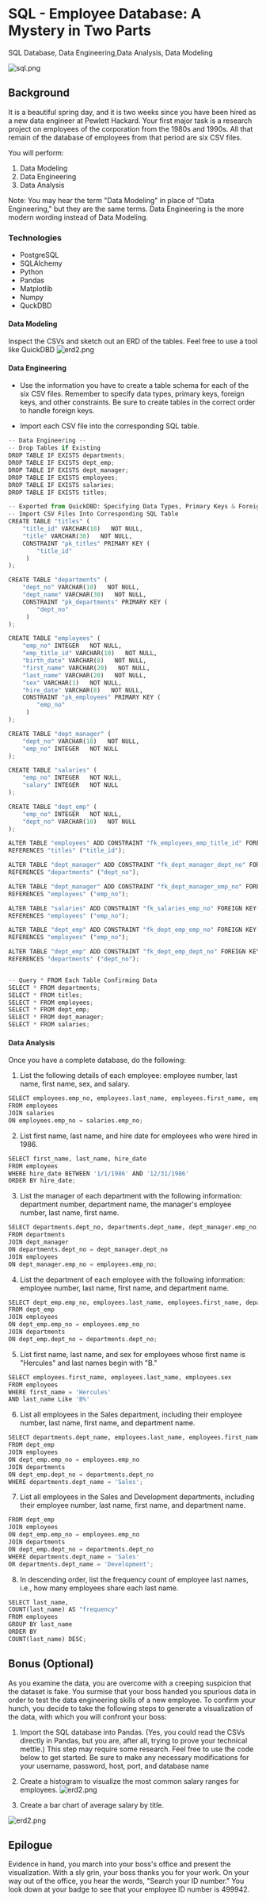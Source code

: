 # SQL - Employee Database: A Mystery in Two Parts
SQL Database, Data Engineering,Data Analysis, Data Modeling


![sql.png](images/sql.png)


## Background

It is a beautiful spring day, and it is two weeks since you have been hired as a new data engineer at Pewlett Hackard. Your first major task is a research project on employees of the corporation from the 1980s and 1990s. All that remain of the database of employees from that period are six CSV files.

You will perform:

1. Data Modeling
2. Data Engineering
3. Data Analysis

Note: You may hear the term "Data Modeling" in place of "Data Engineering," but they are the same terms. Data Engineering is the more modern wording instead of Data Modeling.

### Technologies
* PostgreSQL
* SQLAlchemy
* Python
* Pandas
* Matplotlib
* Numpy
* QuckDBD

#### Data Modeling
Inspect the CSVs and sketch out an ERD of the tables. Feel free to use a tool like QuickDBD
![erd2.png](images/erd2.png)

#### Data Engineering

* Use the information you have to create a table schema for each of the six CSV files. Remember to specify data types, primary keys, foreign keys, and other constraints. Be sure to create tables in the correct order to handle foreign keys.

* Import each CSV file into the corresponding SQL table. 

``` python
-- Data Engineering --
-- Drop Tables if Existing
DROP TABLE IF EXISTS departments;
DROP TABLE IF EXISTS dept_emp;
DROP TABLE IF EXISTS dept_manager;
DROP TABLE IF EXISTS employees;
DROP TABLE IF EXISTS salaries;
DROP TABLE IF EXISTS titles;

-- Exported from QuickDBD: Specifying Data Types, Primary Keys & Foreign Keys 
-- Import CSV Files Into Corresponding SQL Table
CREATE TABLE "titles" (
    "title_id" VARCHAR(10)   NOT NULL,
    "title" VARCHAR(30)   NOT NULL,
    CONSTRAINT "pk_titles" PRIMARY KEY (
        "title_id"
     )
);

CREATE TABLE "departments" (
    "dept_no" VARCHAR(10)   NOT NULL,
    "dept_name" VARCHAR(30)   NOT NULL,
    CONSTRAINT "pk_departments" PRIMARY KEY (
        "dept_no"
     )
);

CREATE TABLE "employees" (
    "emp_no" INTEGER   NOT NULL,
    "emp_title_id" VARCHAR(10)   NOT NULL,
    "birth_date" VARCHAR(8)   NOT NULL,
    "first_name" VARCHAR(20)   NOT NULL,
    "last_name" VARCHAR(20)   NOT NULL,
    "sex" VARCHAR(1)   NOT NULL,
    "hire_date" VARCHAR(8)   NOT NULL,
    CONSTRAINT "pk_employees" PRIMARY KEY (
        "emp_no"
     )
);

CREATE TABLE "dept_manager" (
    "dept_no" VARCHAR(10)   NOT NULL,
    "emp_no" INTEGER   NOT NULL
);

CREATE TABLE "salaries" (
    "emp_no" INTEGER   NOT NULL,
    "salary" INTEGER   NOT NULL
);

CREATE TABLE "dept_emp" (
    "emp_no" INTEGER   NOT NULL,
    "dept_no" VARCHAR(10)   NOT NULL
);

ALTER TABLE "employees" ADD CONSTRAINT "fk_employees_emp_title_id" FOREIGN KEY("emp_title_id")
REFERENCES "titles" ("title_id");

ALTER TABLE "dept_manager" ADD CONSTRAINT "fk_dept_manager_dept_no" FOREIGN KEY("dept_no")
REFERENCES "departments" ("dept_no");

ALTER TABLE "dept_manager" ADD CONSTRAINT "fk_dept_manager_emp_no" FOREIGN KEY("emp_no")
REFERENCES "employees" ("emp_no");

ALTER TABLE "salaries" ADD CONSTRAINT "fk_salaries_emp_no" FOREIGN KEY("emp_no")
REFERENCES "employees" ("emp_no");

ALTER TABLE "dept_emp" ADD CONSTRAINT "fk_dept_emp_emp_no" FOREIGN KEY("emp_no")
REFERENCES "employees" ("emp_no");

ALTER TABLE "dept_emp" ADD CONSTRAINT "fk_dept_emp_dept_no" FOREIGN KEY("dept_no")
REFERENCES "departments" ("dept_no");


-- Query * FROM Each Table Confirming Data
SELECT * FROM departments;
SELECT * FROM titles;
SELECT * FROM employees;
SELECT * FROM dept_emp;
SELECT * FROM dept_manager;
SELECT * FROM salaries;

```
#### Data Analysis

Once you have a complete database, do the following:

1. List the following details of each employee: employee number, last name, first name, sex, and salary.
```python
SELECT employees.emp_no, employees.last_name, employees.first_name, employees.sex, salaries.salary
FROM employees
JOIN salaries
ON employees.emp_no = salaries.emp_no;
```

2. List first name, last name, and hire date for employees who were hired in 1986.
```python
SELECT first_name, last_name, hire_date 
FROM employees
WHERE hire_date BETWEEN '1/1/1986' AND '12/31/1986'
ORDER BY hire_date;
```
3. List the manager of each department with the following information: department number, department name, the manager's employee number, last name, first name.
```python 
SELECT departments.dept_no, departments.dept_name, dept_manager.emp_no, employees.last_name, employees.first_name
FROM departments
JOIN dept_manager
ON departments.dept_no = dept_manager.dept_no
JOIN employees
ON dept_manager.emp_no = employees.emp_no;
```

4. List the department of each employee with the following information: employee number, last name, first name, and department name.
```python
SELECT dept_emp.emp_no, employees.last_name, employees.first_name, departments.dept_name
FROM dept_emp
JOIN employees
ON dept_emp.emp_no = employees.emp_no
JOIN departments
ON dept_emp.dept_no = departments.dept_no;
```

5. List first name, last name, and sex for employees whose first name is "Hercules" and last names begin with "B."
```python
SELECT employees.first_name, employees.last_name, employees.sex
FROM employees
WHERE first_name = 'Hercules'
AND last_name Like 'B%'
```
6. List all employees in the Sales department, including their employee number, last name, first name, and department name.
```python
SELECT departments.dept_name, employees.last_name, employees.first_name
FROM dept_emp
JOIN employees
ON dept_emp.emp_no = employees.emp_no
JOIN departments
ON dept_emp.dept_no = departments.dept_no
WHERE departments.dept_name = 'Sales';
```

7. List all employees in the Sales and Development departments, including their employee number, last name, first name, and department name.
```python
FROM dept_emp
JOIN employees
ON dept_emp.emp_no = employees.emp_no
JOIN departments
ON dept_emp.dept_no = departments.dept_no
WHERE departments.dept_name = 'Sales' 
OR departments.dept_name = 'Development';
```

8. In descending order, list the frequency count of employee last names, i.e., how many employees share each last name.
```python
SELECT last_name,
COUNT(last_name) AS "frequency"
FROM employees
GROUP BY last_name
ORDER BY
COUNT(last_name) DESC;
```

## Bonus (Optional)

As you examine the data, you are overcome with a creeping suspicion that the dataset is fake. You surmise that your boss handed you spurious data in order to test the data engineering skills of a new employee. To confirm your hunch, you decide to take the following steps to generate a visualization of the data, with which you will confront your boss:

1. Import the SQL database into Pandas. (Yes, you could read the CSVs directly in Pandas, but you are, after all, trying to prove your technical mettle.) This step may require some research. Feel free to use the code below to get started. Be sure to make any necessary modifications for your username, password, host, port, and database name


2. Create a histogram to visualize the most common salary ranges for employees.
![erd2.png](images/employee_salary_ranges.png)

3. Create a bar chart of average salary by title.

![erd2.png](images/average_salary_by_title.png)

## Epilogue

Evidence in hand, you march into your boss's office and present the visualization. With a sly grin, your boss thanks you for your work. On your way out of the office, you hear the words, "Search your ID number." You look down at your badge to see that your employee ID number is 499942.
